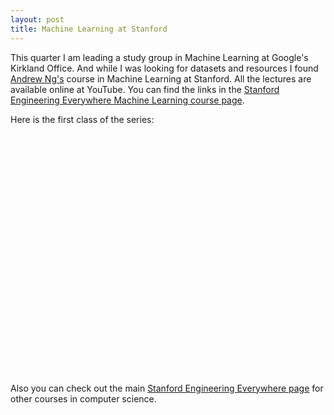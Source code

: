 ```yaml
---
layout: post
title: Machine Learning at Stanford
---
```


<p>
This quarter I am leading a study group in Machine Learning at
Google's Kirkland Office. And while I was looking for datasets and
resources I found
<a href="http://ai.stanford.edu/~ang/">Andrew Ng's</a> course
in Machine Learning at Stanford.
All the lectures are available online at YouTube. You can find the
links in the
<a href="http://see.stanford.edu/see/lecturelist.aspx?coll=348ca38a-3a6d-4052-937d-cb017338d7b1">
  Stanford Engineering Everywhere Machine Learning course page</a>.
</p>


<p>
Here is the first class of the series:
</p>

<object width="480" height="385">
  <param name="movie" value="https://www.youtube.com/v/UzxYlbK2c7E&hl=en_US&fs=1&"></param>
  <param name="allowFullScreen" value="true"></param>
  <param name="allowscriptaccess" value="always"></param>
  <embed src="https://www.youtube.com/v/UzxYlbK2c7E&hl=en_US&fs=1&"
    type="application/x-shockwave-flash"
    allowscriptaccess="always" allowfullscreen="true"
    width="480" height="385"></embed>
</object>

<p>
Also you can check out the main
<a href="http://see.stanford.edu/see/courses.aspx">
  Stanford Engineering Everywhere page</a>
for other courses in computer science.
</p>
